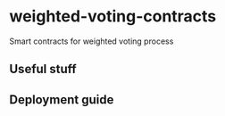 # weighted-voting-contracts
Smart contracts for weighted voting process



## Useful stuff

## Deployment guide

